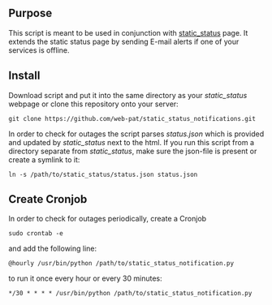 ## Purpose
This script is meant to be used in conjunction with [static_status](https://github.com/Cyclenerd/static_status) page. It extends the static status page by sending E-mail alerts if one of your services is offline.

## Install
Download script and put it into the same directory as your *static_status* webpage or clone this repository onto your server:

`git clone https://github.com/web-pat/static_status_notifications.git`

In order to check for outages the script parses *status.json* which is provided and updated by *static_status* next to the html. If you run this script from a directory separate from *static_status*, make sure the json-file is present or create a symlink to it:

`ln -s /path/to/static_status/status.json status.json`

## Create Cronjob
In order to check for outages periodically, create a Cronjob

`sudo crontab -e`

and add the following line:

`@hourly /usr/bin/python /path/to/static_status_notification.py`

to run it once every hour or every 30 minutes:

`*/30 * * * * /usr/bin/python /path/to/static_status_notification.py`



